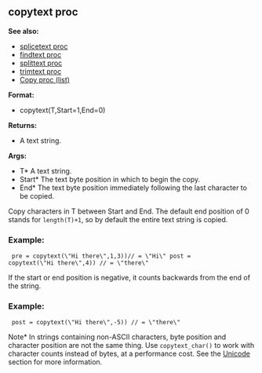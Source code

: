 ## copytext proc
**See also:**
*   [splicetext proc](/proc/splicetext)
*   [findtext proc](/proc/findtext)
*   [splittext proc](/proc/splittext)
*   [trimtext proc](/proc/trimtext)
*   [Copy proc (list)](/list/proc/Copy)
<!-- -->
**Format:**
*   copytext(T,Start=1,End=0)
<!-- -->
**Returns:**
*   A text string.
<!-- -->
**Args:**
*   T* A text string.
*   Start* The text byte position in which to begin the copy.
*   End* The text byte position immediately following the last character
    to be copied.


Copy characters in T between Start and End. The default end
position of 0 stands for `length(T)+1`, so by default the entire text
string is copied.
### Example:

```
 pre = copytext(\"Hi there\",1,3))// = \"Hi\" post =
copytext(\"Hi there\",4)) // = \"there\" 
```
 

If the
start or end position is negative, it counts backwards from the end of
the string.
### Example:

```
 post = copytext(\"Hi there\",-5)) // = \"there\" 
```



Note* In strings containing non-ASCII characters, byte position
and character position are not the same thing. Use `copytext_char()` to
work with character counts instead of bytes, at a performance cost. See
the [Unicode](/%7Bnotes%7D/Unicode) section for more information.